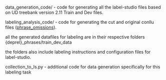 
data_generation_code/  -  code for generating all the label-studio files based on UD treebank version 2.11 Train and Dev files.

labeling_analysis_code/  -  code for generating the cut and original conllu files ([phrase_omissions](https://github.com/estnltk/estnltk-model-data/tree/main/ud_syntax/data_augmentation/phrase_omissions)).

all the generated datafiles for labeling are in their respective folders {deprel}_phrases/train_dev_data

the folders also include labeling instructions and configuration files for label-studio.

collection_to_ls.py  -  additional code for data generation specifically for this labeling task



